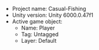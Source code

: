<!-- UNITY CODE ASSIST INSTRUCTIONS START -->
- Project name: Casual-Fishing
- Unity version: Unity 6000.0.47f1
- Active game object:
  - Name: Player
  - Tag: Untagged
  - Layer: Default
<!-- UNITY CODE ASSIST INSTRUCTIONS END -->
